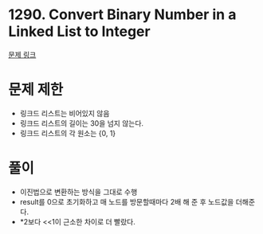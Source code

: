 # 1290. Convert Binary Number in a Linked List to Integer
[문제 링크](https://leetcode.com/problems/convert-binary-number-in-a-linked-list-to-integer/)
# 문제 제한 
- 링크드 리스트는 비어있지 않음 
- 링크드 리스트의 길이는 30을 넘지 않는다. 
- 링크드 리스트의 각 원소는 {0, 1}
# 풀이 
- 이진법으로 변환하는 방식을 그대로 수행 
- result를 0으로 초기화하고 매 노드를 방문할때마다 2배 해 준 후 노드값을 더해준다. 
- *2보다 <<1이 근소한 차이로 더 빨랐다. 